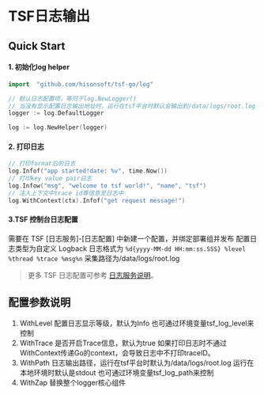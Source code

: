 # TSF日志输出
## Quick Start
#### 1. 初始化log helper
```go
import 	"github.com/hisonsoft/tsf-go/log"

// 默认日志配置项，等同于log.NewLogger()
// 当没有显示配置日志输出地址时，运行在tsf平台时默认会输出到/data/logs/root.log
logger := log.DefaultLogger

log := log.NewHelper(logger)
```
#### 2. 打印日志
```go
// 打印format后的日志
log.Infof("app started!date: %v", time.Now())
// 打印key value pair日志
log.Infow("msg", "welcome to tsf world!", "name", "tsf")
// 注入上下文中trace id等信息至日志中
log.WithContext(ctx).Infof("get request message!")
```
#### 3.TSF 控制台日志配置
需要在 TSF [日志服务]-[日志配置] 中新建一个配置，并绑定部署组并发布
配置日志类型为自定义 Logback
日志格式为 `%d{yyyy-MM-dd HH:mm:ss.SSS} %level %thread %trace %msg%n`
采集路径为/data/logs/root.log
> 更多 TSF 日志配置可参考 [日志服务说明](https://cloud.tencent.com/document/product/649/18196)。


## 配置参数说明
1. WithLevel
   配置日志显示等级，默认为Info
   也可通过环境变量tsf_log_level来控制
2. WithTrace
   是否开启Trace信息，默认为true
   如果打印日志时不通过WithContext传递Go的context，会导致日志中不打印traceID。
3. WithPath
   日志输出路径，运行在tsf平台时默认为/data/logs/root.log
   运行在本地环境时默认是stdout
   也可通过环境变量tsf_log_path来控制
4. WithZap
   替换整个logger核心组件